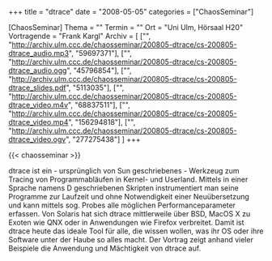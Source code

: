 +++
title = "dtrace"
date = "2008-05-05"
categories = ["ChaosSeminar"]

[ChaosSeminar]
Thema = ""
Termin = ""
Ort = "Uni Ulm, Hörsaal H20"
Vortragende = "Frank Kargl"
Archiv = [
	["", "http://archiv.ulm.ccc.de/chaosseminar/200805-dtrace/cs-200805-dtrace_audio.mp3", "59697371"],
	["", "http://archiv.ulm.ccc.de/chaosseminar/200805-dtrace/cs-200805-dtrace_audio.ogg", "45796854"],
	["", "http://archiv.ulm.ccc.de/chaosseminar/200805-dtrace/cs-200805-dtrace_slides.pdf", "5113035"],
	["", "http://archiv.ulm.ccc.de/chaosseminar/200805-dtrace/cs-200805-dtrace_video.m4v", "68837511"],
	["", "http://archiv.ulm.ccc.de/chaosseminar/200805-dtrace/cs-200805-dtrace_video.mp4", "156294818"],
	["", "http://archiv.ulm.ccc.de/chaosseminar/200805-dtrace/cs-200805-dtrace_video.ogv", "277275438"]
	]
+++

{{< chaosseminar >}}

dtrace ist ein - ursprünglich von Sun geschriebenes - Werkzeug zum
Tracing von Programmabläufen in Kernel- und Userland. Mittels in einer
Sprache namens D geschriebenen Skripten instrumentiert man seine
Programme zur Laufzeit und ohne Notwendigkeit einer Neuübersetzung und
kann mittels sog. Probes alle möglichen Performanceparameter erfassen.
Von Solaris hat sich dtrace mittlerweile über BSD, MacOS X zu Exoten
wie QNX oder in Anwendungen wie Firefox verbreitet. Damit ist dtrace
heute das ideale Tool für alle, die wissen wollen, was ihr OS oder
ihre Software unter der Haube so alles macht. Der Vortrag zeigt anhand
vieler Beispiele die Anwendung und Mächtigkeit von dtrace auf.
